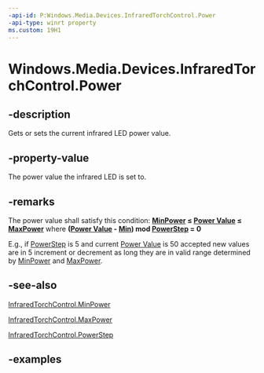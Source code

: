 ```yaml
---
-api-id: P:Windows.Media.Devices.InfraredTorchControl.Power
-api-type: winrt property
ms.custom: 19H1
---
```


<!-- Property syntax.
public int Power { get;  set; }
-->

# Windows.Media.Devices.InfraredTorchControl.Power

## -description
Gets or sets the current infrared LED power value.

## -property-value
The power value the infrared LED is set to.

## -remarks
The power value shall satisfy this condition: **[MinPower](infraredtorchcontrol_minpower.md) ≤ [Power Value](infraredtorchcontrol_power.md) ≤ [MaxPower](infraredtorchcontrol_maxpower.md)** where **([Power Value](infraredtorchcontrol_power.md) - [Min](infraredtorchcontrol_minpower.md)) mod [PowerStep](infraredtorchcontrol_powerstep.md) = 0** 

E.g., if [PowerStep](infraredtorchcontrol_powerstep.md) is 5 and current [Power Value](infraredtorchcontrol_power.md) is 50 accepted new values are in 5 increment or decrement as long they are in valid range determined by [MinPower](infraredtorchcontrol_minpower.md) and [MaxPower](infraredtorchcontrol_maxpower.md).

## -see-also
[InfraredTorchControl.MinPower](infraredtorchcontrol_minpower.md)

[InfraredTorchControl.MaxPower](infraredtorchcontrol_maxpower.md)

[InfraredTorchControl.PowerStep](infraredtorchcontrol_powerstep.md)

## -examples

